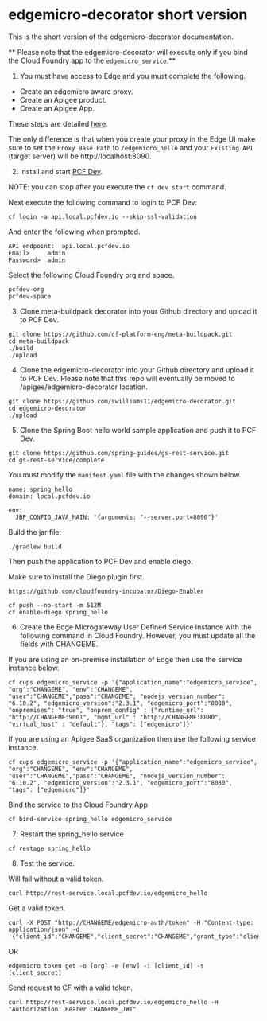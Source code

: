 # edgemicro-decorator short version
This is the short version of the edgemicro-decorator documentation.

** Please note that the edgemicro-decorator will execute only if you bind the Cloud Foundry app to the `edgemicro_service`.**

1. You must have access to Edge and you must complete the following.
  * Create an edgemicro aware proxy.
  * Create an Apigee product.
  * Create an Apigee App.

  These steps are detailed [here](http://docs.apigee.com/microgateway/latest/setting-and-configuring-edge-microgateway#Part2).

  The only difference is that when you create your proxy in the Edge UI make sure to set the `Proxy Base Path` to `/edgemicro_hello` and
  your `Existing API` (target server) will be http://localhost:8090.

2. Install and start [PCF Dev](https://pivotal.io/platform/pcf-tutorials/getting-started-with-pivotal-cloud-foundry-dev/introduction).

NOTE: you can stop after you execute the `cf dev start` command.

Next execute the following command to login to PCF Dev:
```
cf login -a api.local.pcfdev.io --skip-ssl-validation
```

And enter the following when prompted.
```
API endpoint:  api.local.pcfdev.io   
Email>     admin
Password>  admin
```

Select the following Cloud Foundry org and space.
```
pcfdev-org
pcfdev-space
```

3. Clone meta-buildpack decorator into your Github directory and upload it to PCF Dev.
```
git clone https://github.com/cf-platform-eng/meta-buildpack.git
cd meta-buildpack
./build
./upload
```

4. Clone the edgemicro-decorator into your Github directory and upload it to PCF Dev.
Please note that this repo will eventually be moved to /apigee/edgemicro-decorator location.

```
git clone https://github.com/swilliams11/edgemicro-decorator.git
cd edgemicro-decorator
./upload
```

5. Clone the Spring Boot hello world sample application and push it to PCF Dev.

```
git clone https://github.com/spring-guides/gs-rest-service.git
cd gs-rest-service/complete
```

You must modify the `manifest.yaml` file with the changes shown below.
```
name: spring_hello
domain: local.pcfdev.io

env:
  JBP_CONFIG_JAVA_MAIN: '{arguments: "--server.port=8090"}'
```

Build the jar file:
```
./gradlew build
```

Then push the application to PCF Dev and enable diego.

Make sure to install the Diego plugin first.  
```
https://github.com/cloudfoundry-incubator/Diego-Enabler
```

```
cf push --no-start -m 512M
cf enable-diego spring_hello
```

6. Create the Edge Microgateway User Defined Service Instance with the following command in Cloud Foundry.
However, you must update all the fields with CHANGEME.

If you are using an on-premise installation of Edge then use the service instance below.
```
cf cups edgemicro_service -p '{"application_name":"edgemicro_service", "org":"CHANGEME", "env":"CHANGEME", "user":"CHANGEME","pass":"CHANGEME", "nodejs_version_number": "6.10.2", "edgemicro_version":"2.3.1", "edgemicro_port":"8080", "onpremises": "true", "onprem_config" : {"runtime_url": "http://CHANGEME:9001", "mgmt_url" : "http://CHANGEME:8080", "virtual_host" : "default"}, "tags": ["edgemicro"]}'
```

If you are using an Apigee SaaS organization then use the following service instance.
```
cf cups edgemicro_service -p '{"application_name":"edgemicro_service", "org":"CHANGEME", "env":"CHANGEME", "user":"CHANGEME","pass":"CHANGEME", "nodejs_version_number": "6.10.2", "edgemicro_version":"2.3.1", "edgemicro_port":"8080", "tags": ["edgemicro"]}'
```

Bind the service to the Cloud Foundry App
```
cf bind-service spring_hello edgemicro_service
```

7. Restart the spring_hello service
```
cf restage spring_hello
```

8. Test the service.

Will fail without a valid token.
```
curl http://rest-service.local.pcfdev.io/edgemicro_hello
```

Get a valid token.
```
curl -X POST "http://CHANGEME/edgemicro-auth/token" -H "Content-type: application/json" -d '{"client_id":"CHANGEME","client_secret":"CHANGEME","grant_type":"client_credentials"}'
```

OR

```
edgemicro token get -o [org] -e [env] -i [client_id] -s [client_secret]
```

Send request to CF with a valid token.
```
curl http://rest-service.local.pcfdev.io/edgemicro_hello -H "Authorization: Bearer CHANGEME_JWT"
```
